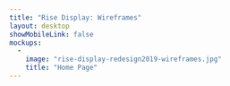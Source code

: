 ```yaml
---
title: "Rise Display: Wireframes"
layout: desktop
showMobileLink: false
mockups:
  -
    image: "rise-display-redesign2019-wireframes.jpg"
    title: "Home Page"
---
```

